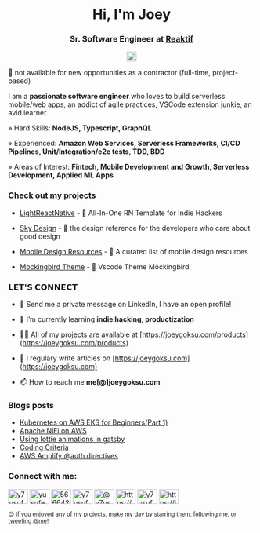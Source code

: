 <h1 align="center">Hi, I'm Joey</h1>
<h3 align="center">Sr. Software Engineer at <a href="https://reaktif.io/">Reaktif</a></h3>

<p align="center"> <a href="https://twitter.com/joeygoksu" target="blank"><img src="https://img.shields.io/twitter/follow/joeygoksu?logo=twitter&style=for-the-badge" alt="joeygoksu" height="20" /></a> </p>

🔴 not available for new opportunities as a contractor (full-time, project-based)

I am a <b>passionate software engineer</b> who loves to build serverless mobile/web apps, an addict of agile practices, VSCode extension junkie, an avid learner.

<p align="left">» Hard Skills: <b>NodeJS, Typescript, GraphQL</b></p>
<p align="left">» Experienced: <b>Amazon Web Services, Serverless Frameworks, CI/CD Pipelines, Unit/Integration/e2e tests, TDD, BDD</b></p>
<p align="left">» Areas of Interest: <b>Fintech, Mobile Development and Growth, Serverless Development, Applied ML Apps</b></p>

### Check out my projects

- [LightReactNative](https://github.com/joeygoksu/LightReactNative) - 📱 All-In-One RN Template for Indie Hackers

- [Sky Design](https://github.com/joeygoksu/sky-design) - 🌃 the design reference for the developers who care about good design

- [Mobile Design Resources](https://github.com/joeygoksu/mobile-design-resources) - 🌄 A curated list of mobile design resources

- [Mockingbird Theme](https://github.com/joeygoksu/mockingbird-theme) - 🐤 Vscode Theme Mockingbird


### 𝗟𝗘𝗧'𝗦 𝗖𝗢𝗡𝗡𝗘𝗖𝗧

- 💬 Send me a private message on LinkedIn, I have an open profile!

- 🌱 I’m currently learning **indie hacking, productization**

- 👨‍💻 All of my projects are available at [https://joeygoksu.com/products](https://joeygoksu.com/products)

- 📝 I regulary write articles on [https://joeygoksu.com](https://joeygoksu.com)

- 📫 How to reach me **me[@]joeygoksu.com**

### Blogs posts

<!-- BLOG-POST-LIST:START -->
- [Kubernetes on AWS EKS for Beginners(Part 1)](https://joeygoksu.com/software/kubernetes-on-aws-eks-for-beginners-part-1/)
- [Apache NiFi on AWS](https://joeygoksu.com/software/apache-nifi-on-aws/)
- [Using lottie animations in gatsby](https://joeygoksu.com/software/lottie-and-gatsby/)
- [Coding Criteria](https://joeygoksu.com/software/coding-criteria/)
- [AWS Amplify @auth directives](https://joeygoksu.com/software/aws-amplify-auth-directives/)
<!-- BLOG-POST-LIST:END -->

<p align="left">
<h3 align="left">Connect with me:</h3>
<a href="https://twitter.com/joeygoksu" target="blank"><img align="center" src="https://cdn.jsdelivr.net/npm/simple-icons@3.0.1/icons/twitter.svg" alt="y7usuf" height="30" width="40" /></a>
<a href="https://linkedin.com/in/joeygoksu" target="blank"><img align="center" src="https://cdn.jsdelivr.net/npm/simple-icons@3.0.1/icons/linkedin.svg" alt="yusufemregoksu" height="30" width="40" /></a>
<a href="https://stackoverflow.com/users/5666426" target="blank"><img align="center" src="https://cdn.jsdelivr.net/npm/simple-icons@3.0.1/icons/stackoverflow.svg" alt="5666426" height="30" width="40" /></a>
<a href="https://kaggle.com/y7usuf" target="blank"><img align="center" src="https://cdn.jsdelivr.net/npm/simple-icons@3.0.1/icons/kaggle.svg" alt="y7usuf" height="30" width="40" /></a>
<a href="https://medium.com/@y7usuf" target="blank"><img align="center" src="https://cdn.jsdelivr.net/npm/simple-icons@3.0.1/icons/medium.svg" alt="@y7usuf" height="30" width="40" /></a>
<a href="https://www.youtube.com/channel/ucewpybjl_la-b9gobdjhefg" target="blank"><img align="center" src="https://cdn.jsdelivr.net/npm/simple-icons@3.0.1/icons/youtube.svg" alt="https://www.youtube.com/channel/ucewpybjl_la-b9gobdjhefg" height="30" width="40" /></a>
<a href="https://dev.to/y7usuf" target="blank"><img align="center" src="https://cdn.jsdelivr.net/npm/simple-icons@3.0.1/icons/dev-dot-to.svg" alt="y7usuf" height="30" width="40" /></a>
<a href="/https://joeygoksu.com/rss.xml" target="blank"><img align="center" src="https://cdn.jsdelivr.net/npm/simple-icons@3.0.1/icons/rss.svg" alt="https://joeygoksu.com/rss.xml" height="30" width="40" /></a>
</p>

<sub>😊 If you enjoyed any of my projects, make my day by starring them, following me, or [tweeting @me](https://twitter.com/intent/tweet?text=@joeygoksu)!</sub>
